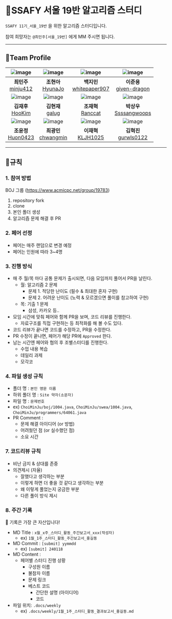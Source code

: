 # 📖SSAFY 서울 19반 알고리즘 스터디

`SSAFY 11기_서울_19반` 을 위한 알고리즘 스터디입니다.

참여 희망자는 `@최민주[서울_19반]` 에게 MM 주시면 됩니다.

---

## 🏃Team Profile

| ![image](https://avatars.githubusercontent.com/u/59405576?v=4) |                           ![image](https://avatars.githubusercontent.com/u/69022662?v=4)                           |                      ![image](https://avatars.githubusercontent.com/u/50574878?v=4)                      |                     ![image](https://avatars.githubusercontent.com/u/58273261?v=4)                     |
|:-------------------------------------------------------------------------------------------------------:|:--------------------------------------------------------------:|:----------------------------------------------------:|:--------------------------------------------------:|
|                          **최민주** <br> [minju412](https://github.com/minju412)                           |     **조현아** <br> [HyunaJo](https://github.com/HyunaJo)      |                **백지민** <br> [whitepaper907](https://github.com/whitepaper907)                 |               **이준용** <br> [given-dragon](https://github.com/given-dragon)                |
| ![image](https://avatars.githubusercontent.com/u/81621620?v=4) |                           ![image](https://avatars.githubusercontent.com/u/41482946?v=4)                           |                      ![image](https://avatars.githubusercontent.com/u/129257392?v=4)                      |                     ![image](https://avatars.githubusercontent.com/u/156403907?v=4)                     |
|                            **김재후** <br> [HooKim](https://github.com/HooKim)                             |     **김현재** <br> [galug](https://github.com/galug)      |                **조재혁** <br> [Ranccat](https://github.com/Ranccat)                  |               **박상우** <br> [Ssssangwoops](https://github.com/Ssssangwoops)                |
| ![image](https://avatars.githubusercontent.com/u/97392183?v=4) |                           ![image](https://avatars.githubusercontent.com/u/44563065?v=4)                           |                      ![image](https://avatars.githubusercontent.com/u/99160103?v=4)                      |                     ![image](https://avatars.githubusercontent.com/u/80228712?v=4)                     |
|                            **조윤정** <br> [Huon0423](https://github.com/Huon0423)                             |     **최광민** <br> [chwangmin](https://github.com/chwangmin)      |                **이재혁** <br> [KLJH1025](https://github.com/KLJH1025)                 |               **김혁진** <br> [gurwls0122](https://github.com/gurwls0122)                |

---

## 📜규칙

### 1. 참여 방법

BOJ 그룹 (https://www.acmicpc.net/group/19783)

1. repository fork
2. clone
3. 본인 폴더 생성
4. 알고리즘 문제 해결 후 PR

### 2. 페어 선정
- 페어는 매주 랜덤으로 변경 예정
- 페어는 인원에 따라 3~4명

### 3. 진행 방식
- 매 주 월/목 마다 공통 문제가 출시되면, 다음 모임까지 풀어서 PR을 날린다.
  - 월: 알고리즘 2 문제
    - 문제 1. 적당한 난이도 (필수 & 최대한 혼자 구현)
    - 문제 2. 어려운 난이도 (노력 & 모르겠으면 풀이를 참고하여 구현)
  - 목: 기출 1 문제
    - 삼성, 카카오 등..
- 모임 시간에 맞춰 페어와 함께 PR을 보며, 코드 리뷰를 진행한다.
  - 자료구조를 직접 구현하는 등 최적화를 해 볼 수도 있다.
- 코드 리뷰가 끝나면 코드를 수정하고, PR을 수정한다.
- PR 수정이 끝나면, 페어가 해당 PR에 `Approved` 한다.
- 남는 시간엔 페어와 협의 후 조별스터디를 진행한다.
  - 수업 내용 복습
  - 데일리 과제
  - 모각코

### 4. 파일 생성 규칙

- 폴더 명 : `본인 영문 이름`
- 하위 폴더 명 : `Site 약자(소문자)`
- 파일 명 : `문제번호`
- ex) `ChoiMinJu/boj/1004.java`, `ChoiMinJu/swea/1004.java`, `ChoiMinJu/programmers/64061.java`
- PR Comment :
  - 문제 해결 아이디어 (or 방법)
  - 어려웠던 점 (or 실수했던 점)
  - 소요 시간

### 7. 코드리뷰 규칙

- 비난 금지 & 상대를 존중
- 의견제시 (자율)
    - 잘했다고 생각하는 부분
    - 이렇게 하면 더 좋을 것 같다고 생각하는 부분
    - 왜 이렇게 풀었는지 궁금한 부분
    - 다른 풀이 방식 제시

### 8. 주간 기록

📌 기록은 가장 큰 자산입니다!

- MD Title : `x월_x주_스터디_활동_주간보고서_xxx(작성자)`
  - ex) `1월_1주_스터디_활동_주간보고서_홍길동`
- MD Commit : `[submit] yymmdd`
  - ex) `[submit] 240118`
- MD Content :
  - 페어별 스터디 진행 상황
    - 구성원 이름
    - 불참자 이름
    - 문제 링크
    - 베스트 코드
      - 간단한 설명 (아이디어)
      - 코드
- 파일 위치: `.docs/weekly`
  - ex) `.docs/weekly/1월_1주_스터디_활동_결과보고서_홍길동.md`

